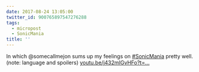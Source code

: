 ```yaml
---
date: 2017-08-24 13:05:00
twitter_id: 900765897547276288
tags:
  - micropost
  - SonicMania
title: ''
---
```


In which @somecallmejon sums up my feelings on [#SonicMania](https://twitter.com/hashtag/SonicMania) pretty well. (note: language and spoilers) [youtu.be/j432mIGvHFo?t=…](https://youtu.be/j432mIGvHFo?t=10m31s)
